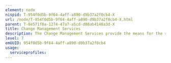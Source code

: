 ```yaml
---
element: node
nispid: T-954f0d5b-9f64-4aff-a890-d9b37a2f0cb4-X
url: /node/T-954f0d5b-9f64-4aff-a890-d9b37a2f0cb4-X.html
parent: T-8e571f8a-1274-47a7-a5cd-d88ab4148a3d-X
title: Change Management Services
description: The Change Management Services provide the means for the response to changing business requirements while maximizing value and reducing incidents, disruption and network. It supports IT Service Management to ensure that standardized methods and procedures are used for efficient and prompt handling of all changes to control IT infrastructure and Network, in order to minimize the number and impact of any related incidents upon service. Change Management Services delivers the standard integration capabilities between external applications and the Change Management Application.
level: 7
emUUID: 954f0d5b-9f64-4aff-a890-d9b37a2f0cb4
usage:
  serviceprofiles:
---
```

